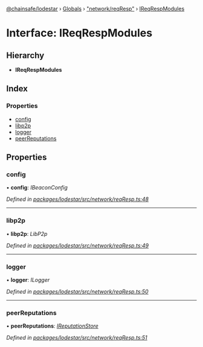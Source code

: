 [@chainsafe/lodestar](../README.md) › [Globals](../globals.md) › ["network/reqResp"](../modules/_network_reqresp_.md) › [IReqRespModules](_network_reqresp_.ireqrespmodules.md)

# Interface: IReqRespModules

## Hierarchy

* **IReqRespModules**

## Index

### Properties

* [config](_network_reqresp_.ireqrespmodules.md#config)
* [libp2p](_network_reqresp_.ireqrespmodules.md#libp2p)
* [logger](_network_reqresp_.ireqrespmodules.md#logger)
* [peerReputations](_network_reqresp_.ireqrespmodules.md#peerreputations)

## Properties

###  config

• **config**: *IBeaconConfig*

*Defined in [packages/lodestar/src/network/reqResp.ts:48](https://github.com/ChainSafe/lodestar/blob/34417abad/packages/lodestar/src/network/reqResp.ts#L48)*

___

###  libp2p

• **libp2p**: *LibP2p*

*Defined in [packages/lodestar/src/network/reqResp.ts:49](https://github.com/ChainSafe/lodestar/blob/34417abad/packages/lodestar/src/network/reqResp.ts#L49)*

___

###  logger

• **logger**: *ILogger*

*Defined in [packages/lodestar/src/network/reqResp.ts:50](https://github.com/ChainSafe/lodestar/blob/34417abad/packages/lodestar/src/network/reqResp.ts#L50)*

___

###  peerReputations

• **peerReputations**: *[IReputationStore](_sync_ireputation_.ireputationstore.md)*

*Defined in [packages/lodestar/src/network/reqResp.ts:51](https://github.com/ChainSafe/lodestar/blob/34417abad/packages/lodestar/src/network/reqResp.ts#L51)*
